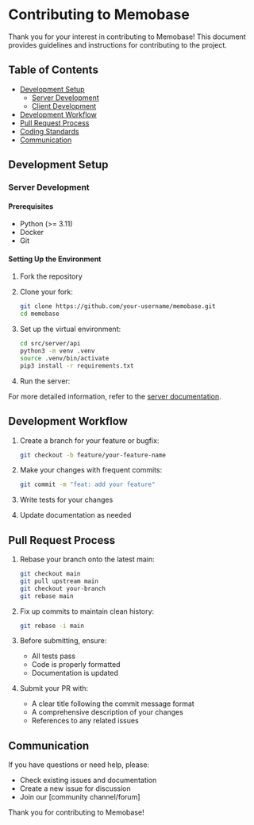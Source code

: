 # Contributing to Memobase

Thank you for your interest in contributing to Memobase! This document provides guidelines and instructions for contributing to the project.

## Table of Contents
- [Development Setup](#development-setup)
  - [Server Development](#server-development)
  - [Client Development](#client-development)
- [Development Workflow](#development-workflow)
- [Pull Request Process](#pull-request-process)
- [Coding Standards](#coding-standards)
- [Communication](#communication)

## Development Setup

### Server Development

#### Prerequisites
- Python (>= 3.11)
- Docker
- Git

#### Setting Up the Environment
1. Fork the repository
2. Clone your fork:
   ```bash
   git clone https://github.com/your-username/memobase.git
   cd memobase
   ```

3. Set up the virtual environment:
   ```bash
   cd src/server/api
   python3 -m venv .venv
   source .venv/bin/activate
   pip3 install -r requirements.txt
   ```

4. Run the server:

For more detailed information, refer to the [server documentation](https://github.com/memodb-io/memobase/blob/main/src/server/readme.md).


## Development Workflow

1. Create a branch for your feature or bugfix:
   ```bash
   git checkout -b feature/your-feature-name
   ```

2. Make your changes with frequent commits:
   ```bash
   git commit -m "feat: add your feature"
   ```

3. Write tests for your changes

4. Update documentation as needed

## Pull Request Process

1. Rebase your branch onto the latest main:
   ```bash
   git checkout main
   git pull upstream main
   git checkout your-branch
   git rebase main
   ```

2. Fix up commits to maintain clean history:
   ```bash
   git rebase -i main
   ```

3. Before submitting, ensure:
   - All tests pass
   - Code is properly formatted
   - Documentation is updated

4. Submit your PR with:
   - A clear title following the commit message format
   - A comprehensive description of your changes
   - References to any related issues

## Communication

If you have questions or need help, please:

- Check existing issues and documentation
- Create a new issue for discussion
- Join our [community channel/forum]

Thank you for contributing to Memobase!

